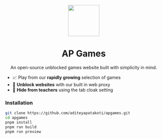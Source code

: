 <p align="center">
  <kbd>
    <img width="100px" src="https://avatars.githubusercontent.com/u/83433323">
  </kbd>
</p>

<h1 align="center">
  AP Games
</h1>

<p align="center">
  An open-source unblocked games website built with simplicity in mind.
</p>
  
- 📈 Play from our **rapidly growing** selection of games
- 🏫 **Unblock websites** with our built in web proxy
- 🫣 **Hide from teachers** using the tab cloak setting

### Installation

```bash
git clone https://github.com/aditeyapatakoti/apgames.git
cd apgames
pnpm install
pnpm run build
pnpm run preview
```